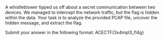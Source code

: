 A whistleblower tipped us off about a secret communication between two devices. We managed to intercept the network traffic, but the flag is hidden within the data. Your task is to analyze the provided PCAP file, uncover the hidden message, and extract the flag.

Submit your answer in the following format: ACECTF{3x4mpl3_fl4g}
